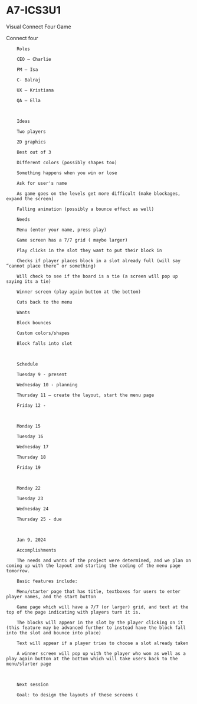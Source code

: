 # A7-ICS3U1
Visual Connect Four Game

Connect four



        Roles

        CEO – Charlie

        PM – Isa

        C- Balraj

        UX – Kristiana

        QA – Ella



        Ideas

        Two players

        2D graphics

        Best out of 3

        Different colors (possibly shapes too)

        Something happens when you win or lose

        Ask for user's name 

        As game goes on the levels get more difficult (make blockages, expand the screen)

        Falling animation (possibly a bounce effect as well)

        Needs

        Menu (enter your name, press play)

        Game screen has a 7/7 grid ( maybe larger)

        Play clicks in the slot they want to put their block in

        Checks if player places block in a slot already full (will say “cannot place there” or something)

        Will check to see if the board is a tie (a screen will pop up saying its a tie)

        Winner screen (play again button at the bottom)

        Cuts back to the menu

        Wants

        Block bounces

        Custom colors/shapes

        Block falls into slot



        Schedule

        Tuesday 9 - present

        Wednesday 10 - planning

        Thursday 11 – create the layout, start the menu page

        Friday 12 -



        Monday 15

        Tuesday 16

        Wednesday 17

        Thursday 18

        Friday 19



        Monday 22

        Tuesday 23

        Wednesday 24

        Thursday 25 - due



        Jan 9, 2024

        Accomplishments

        The needs and wants of the project were determined, and we plan on coming up with the layout and starting the coding of the menu page tomorrow.

        Basic features include:

        Menu/starter page that has title, textboxes for users to enter player names, and the start button

        Game page which will have a 7/7 (or larger) grid, and text at the top of the page indicating with players turn it is.

        The blocks will appear in the slot by the player clicking on it (this feature may be advanced further to instead have the block fall into the slot and bounce into place)

        Text will appear if a player tries to choose a slot already taken

        A winner screen will pop up with the player who won as well as a play again button at the bottom which will take users back to the menu/starter page



        Next session

        Goal: to design the layouts of these screens ( 
